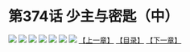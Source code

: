# 第374话 少主与密匙（中）
![](https://mhpic.xiaomingtaiji.net/comic/D/斗破苍穹拆分版/374话/1.jpg-zymk.middle.webp)
![](https://mhpic.xiaomingtaiji.net/comic/D/斗破苍穹拆分版/374话/2.jpg-zymk.middle.webp)
![](https://mhpic.xiaomingtaiji.net/comic/D/斗破苍穹拆分版/374话/3.jpg-zymk.middle.webp)
![](https://mhpic.xiaomingtaiji.net/comic/D/斗破苍穹拆分版/374话/4.jpg-zymk.middle.webp)
![](https://mhpic.xiaomingtaiji.net/comic/D/斗破苍穹拆分版/374话/5.jpg-zymk.middle.webp)
![](https://mhpic.xiaomingtaiji.net/comic/D/斗破苍穹拆分版/374话/6.jpg-zymk.middle.webp)
![](https://mhpic.xiaomingtaiji.net/comic/D/斗破苍穹拆分版/374话/7.jpg-zymk.middle.webp)
[【上一章】](./373.md)
[【目录】](./READMD.md)
[【下一章】](./375.md)
